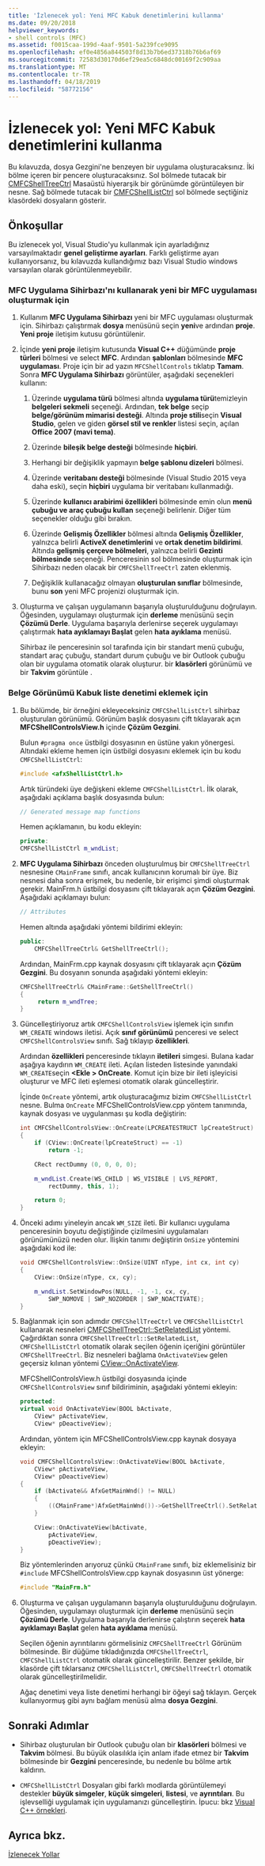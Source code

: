 ```yaml
---
title: 'İzlenecek yol: Yeni MFC Kabuk denetimlerini kullanma'
ms.date: 09/20/2018
helpviewer_keywords:
- shell controls (MFC)
ms.assetid: f0015caa-199d-4aaf-9501-5a239fce9095
ms.openlocfilehash: ef0e4856a844503f8d13b7b6ed37318b76b6af69
ms.sourcegitcommit: 72583d30170d6ef29ea5c6848dc00169f2c909aa
ms.translationtype: MT
ms.contentlocale: tr-TR
ms.lasthandoff: 04/18/2019
ms.locfileid: "58772156"
---
```

# <a name="walkthrough-using-the-new-mfc-shell-controls"></a>İzlenecek yol: Yeni MFC Kabuk denetimlerini kullanma

Bu kılavuzda, dosya Gezgini'ne benzeyen bir uygulama oluşturacaksınız. İki bölme içeren bir pencere oluşturacaksınız. Sol bölmede tutacak bir [CMFCShellTreeCtrl](../mfc/reference/cmfcshelltreectrl-class.md) Masaüstü hiyerarşik bir görünümde görüntüleyen bir nesne. Sağ bölmede tutacak bir [CMFCShellListCtrl](../mfc/reference/cmfcshelllistctrl-class.md) sol bölmede seçtiğiniz klasördeki dosyaların gösterir.

## <a name="prerequisites"></a>Önkoşullar

Bu izlenecek yol, Visual Studio'yu kullanmak için ayarladığınız varsayılmaktadır **genel geliştirme ayarları**. Farklı geliştirme ayarı kullanıyorsanız, bu kılavuzda kullandığımız bazı Visual Studio windows varsayılan olarak görüntülenmeyebilir.

### <a name="to-create-a-new-mfc-application-by-using-the-mfc-application-wizard"></a>MFC Uygulama Sihirbazı'nı kullanarak yeni bir MFC uygulaması oluşturmak için

1. Kullanım **MFC Uygulama Sihirbazı** yeni bir MFC uygulaması oluşturmak için. Sihirbazı çalıştırmak **dosya** menüsünü seçin **yeni**ve ardından **proje**. **Yeni proje** iletişim kutusu görüntülenir.

1. İçinde **yeni proje** iletişim kutusunda **Visual C++** düğümünde **proje türleri** bölmesi ve select **MFC**. Ardından **şablonları** bölmesinde **MFC uygulaması**. Proje için bir ad yazın `MFCShellControls` tıklatıp **Tamam**. Sonra **MFC Uygulama Sihirbazı** görüntüler, aşağıdaki seçenekleri kullanın:

    1. Üzerinde **uygulama türü** bölmesi altında **uygulama türü**temizleyin **belgeleri sekmeli** seçeneği. Ardından, **tek belge** seçip **belge/görünüm mimarisi desteği**. Altında **proje stili**seçin **Visual Studio**, gelen ve giden **görsel stil ve renkler** listesi seçin, açılan **Office 2007 (mavi tema)**.

    1. Üzerinde **bileşik belge desteği** bölmesinde **hiçbiri**.

    1. Herhangi bir değişiklik yapmayın **belge şablonu dizeleri** bölmesi.

    1. Üzerinde **veritabanı desteği** bölmesinde (Visual Studio 2015 veya daha eski), seçin **hiçbiri** uygulama bir veritabanı kullanmadığı.

    1. Üzerinde **kullanıcı arabirimi özellikleri** bölmesinde emin olun **menü çubuğu ve araç çubuğu kullan** seçeneği belirlenir. Diğer tüm seçenekler olduğu gibi bırakın.

    1. Üzerinde **Gelişmiş Özellikler** bölmesi altında **Gelişmiş Özellikler**, yalnızca belirli **ActiveX denetimlerini** ve **ortak denetim bildirimi**. Altında **gelişmiş çerçeve bölmeleri**, yalnızca belirli **Gezinti bölmesinde** seçeneği. Penceresinin sol bölmesinde oluşturmak için Sihirbazı neden olacak bir `CMFCShellTreeCtrl` zaten eklenmiş.

    1. Değişiklik kullanacağız olmayan **oluşturulan sınıflar** bölmesinde, bunu **son** yeni MFC projenizi oluşturmak için.

1. Oluşturma ve çalışan uygulamanın başarıyla oluşturulduğunu doğrulayın. Öğesinden, uygulamayı oluşturmak için **derleme** menüsünü seçin **Çözümü Derle**. Uygulama başarıyla derlenirse seçerek uygulamayı çalıştırmak **hata ayıklamayı Başlat** gelen **hata ayıklama** menüsü.

   Sihirbaz ile penceresinin sol tarafında için bir standart menü çubuğu, standart araç çubuğu, standart durum çubuğu ve bir Outlook çubuğu olan bir uygulama otomatik olarak oluşturur. bir **klasörleri** görünümü ve bir **Takvim** görüntüle .

### <a name="to-add-the-shell-list-control-to-the-document-view"></a>Belge Görünümü Kabuk liste denetimi eklemek için

1. Bu bölümde, bir örneğini ekleyeceksiniz `CMFCShellListCtrl` sihirbaz oluşturulan görünümü. Görünüm başlık dosyasını çift tıklayarak açın **MFCShellControlsView.h** içinde **Çözüm Gezgini**.

   Bulun `#pragma once` üstbilgi dosyasının en üstüne yakın yönergesi. Altındaki ekleme hemen için üstbilgi dosyasını eklemek için bu kodu `CMFCShellListCtrl`:

   ```cpp
   #include <afxShellListCtrl.h>
   ```

   Artık türündeki üye değişkeni ekleme `CMFCShellListCtrl`. İlk olarak, aşağıdaki açıklama başlık dosyasında bulun:

   ```cpp
   // Generated message map functions
   ```

   Hemen açıklamanın, bu kodu ekleyin:

   ```cpp
   private:
   CMFCShellListCtrl m_wndList;
   ```

1. **MFC Uygulama Sihirbazı** önceden oluşturulmuş bir `CMFCShellTreeCtrl` nesnesine `CMainFrame` sınıfı, ancak kullanıcının korumalı bir üye. Biz nesnesi daha sonra erişmek, bu nedenle, bir erişimci şimdi oluşturmak gerekir. MainFrm.h üstbilgi dosyasını çift tıklayarak açın **Çözüm Gezgini**. Aşağıdaki açıklamayı bulun:

   ```cpp
   // Attributes
   ```

   Hemen altında aşağıdaki yöntemi bildirimi ekleyin:

   ```cpp
   public:
       CMFCShellTreeCtrl& GetShellTreeCtrl();
   ```

   Ardından, MainFrm.cpp kaynak dosyasını çift tıklayarak açın **Çözüm Gezgini**. Bu dosyanın sonunda aşağıdaki yöntemi ekleyin:

   ```cpp
   CMFCShellTreeCtrl& CMainFrame::GetShellTreeCtrl()
   {
        return m_wndTree;
   }
   ```

1. Güncelleştiriyoruz artık `CMFCShellControlsView` işlemek için sınıfın `WM_CREATE` windows iletisi. Açık **sınıf görünümü** penceresi ve select `CMFCShellControlsView` sınıfı. Sağ tıklayıp **özellikleri**.

    Ardından **özellikleri** penceresinde tıklayın **iletileri** simgesi. Bulana kadar aşağıya kaydırın `WM_CREATE` ileti. Açılan listeden listesinde yanındaki `WM_CREATE`seçin  **\<Ekle > OnCreate**. Komut için bize bir ileti işleyicisi oluşturur ve MFC ileti eşlemesi otomatik olarak güncelleştirir.

   İçinde `OnCreate` yöntemi, artık oluşturacağımız bizim `CMFCShellListCtrl` nesne. Bulma `OnCreate` MFCShellControlsView.cpp yöntem tanımında, kaynak dosyası ve uygulanması şu kodla değiştirin:

    ```cpp
    int CMFCShellControlsView::OnCreate(LPCREATESTRUCT lpCreateStruct)
    {
        if (CView::OnCreate(lpCreateStruct) == -1)
            return -1;

        CRect rectDummy (0, 0, 0, 0);

        m_wndList.Create(WS_CHILD | WS_VISIBLE | LVS_REPORT,
            rectDummy, this, 1);

        return 0;
    }
    ```

1. Önceki adımı yineleyin ancak `WM_SIZE` ileti. Bir kullanıcı uygulama penceresinin boyutu değiştiğinde çizilmesini uygulamaları görünümünüzü neden olur. İlişkin tanımı değiştirin `OnSize` yöntemini aşağıdaki kod ile:

    ```cpp
    void CMFCShellControlsView::OnSize(UINT nType, int cx, int cy)
    {
        CView::OnSize(nType, cx, cy);

        m_wndList.SetWindowPos(NULL, -1, -1, cx, cy,
            SWP_NOMOVE | SWP_NOZORDER | SWP_NOACTIVATE);
    }
    ```

1. Bağlanmak için son adımdır `CMFCShellTreeCtrl` ve `CMFCShellListCtrl` kullanarak nesneleri [CMFCShellTreeCtrl::SetRelatedList](../mfc/reference/cmfcshelltreectrl-class.md#setrelatedlist) yöntemi. Çağırdıktan sonra `CMFCShellTreeCtrl::SetRelatedList`, `CMFCShellListCtrl` otomatik olarak seçilen öğenin içeriğini görüntüler `CMFCShellTreeCtrl`. Biz nesneleri bağlama `OnActivateView` gelen geçersiz kılınan yöntemi [CView::OnActivateView](../mfc/reference/cview-class.md#onactivateview).

   MFCShellControlsView.h üstbilgi dosyasında içinde `CMFCShellControlsView` sınıf bildiriminin, aşağıdaki yöntemi ekleyin:

    ```cpp
    protected:
    virtual void OnActivateView(BOOL bActivate,
        CView* pActivateView,
        CView* pDeactiveView);
    ```

   Ardından, yöntem için MFCShellControlsView.cpp kaynak dosyaya ekleyin:

    ```cpp
    void CMFCShellControlsView::OnActivateView(BOOL bActivate,
        CView* pActivateView,
        CView* pDeactiveView)
    {
        if (bActivate&& AfxGetMainWnd() != NULL)
        {
            ((CMainFrame*)AfxGetMainWnd())->GetShellTreeCtrl().SetRelatedList(&m_wndList);
        }

        CView::OnActivateView(bActivate,
            pActivateView,
            pDeactiveView);
    }
    ```

   Biz yöntemlerinden arıyoruz çünkü `CMainFrame` sınıfı, biz eklemelisiniz bir `#include` MFCShellControlsView.cpp kaynak dosyasının üst yönerge:

    ```cpp
    #include "MainFrm.h"
    ```

1. Oluşturma ve çalışan uygulamanın başarıyla oluşturulduğunu doğrulayın. Öğesinden, uygulamayı oluşturmak için **derleme** menüsünü seçin **Çözümü Derle**. Uygulama başarıyla derlenirse çalıştırın seçerek **hata ayıklamayı Başlat** gelen **hata ayıklama** menüsü.

   Seçilen öğenin ayrıntılarını görmelisiniz `CMFCShellTreeCtrl` Görünüm bölmesinde. Bir düğüme tıkladığınızda `CMFCShellTreeCtrl`, `CMFCShellListCtrl` otomatik olarak güncelleştirilir. Benzer şekilde, bir klasörde çift tıklarsanız `CMFCShellListCtrl`, `CMFCShellTreeCtrl` otomatik olarak güncelleştirilmelidir.

   Ağaç denetimi veya liste denetimi herhangi bir öğeyi sağ tıklayın. Gerçek kullanıyormuş gibi aynı bağlam menüsü alma **dosya Gezgini**.

## <a name="next-steps"></a>Sonraki Adımlar

- Sihirbaz oluşturulan bir Outlook çubuğu olan bir **klasörleri** bölmesi ve **Takvim** bölmesi. Bu büyük olasılıkla için anlam ifade etmez bir **Takvim** bölmesinde bir **Gezgini** penceresinde, bu nedenle bu bölme artık kaldırın.

- `CMFCShellListCtrl` Dosyaları gibi farklı modlarda görüntülemeyi destekler **büyük simgeler**, **küçük simgeleri**, **listesi**, ve **ayrıntıları**. Bu işlevselliği uygulamak için uygulamanızı güncelleştirin. İpucu: bkz [Visual C++ örnekleri](../overview/visual-cpp-samples.md).

## <a name="see-also"></a>Ayrıca bkz.

[İzlenecek Yollar](../mfc/walkthroughs-mfc.md)
